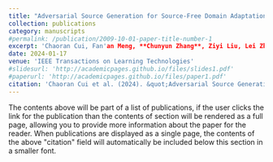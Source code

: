 ```yaml
---
title: "Adversarial Source Generation for Source-Free Domain Adaptation"
collection: publications
category: manuscripts
#permalink: /publication/2009-10-01-paper-title-number-1
excerpt: 'Chaoran Cui, Fan'an Meng, **Chunyun Zhang**, Ziyi Liu, Lei Zhu, Shuai Gong, Xue Lin.'
date: 2024-01-17
venue: 'IEEE Transactions on Learning Technologies'
#slidesurl: 'http://academicpages.github.io/files/slides1.pdf'
#paperurl: 'http://academicpages.github.io/files/paper1.pdf'
citation: 'Chaoran Cui et al. (2024). &quot;Adversarial Source Generation for Source-Free Domain Adaptation.&quot; <i>IEEE Transactions on Circuits and Systems for Video Technology</i>.  34(6): 4887-4898.'
---
```


The contents above will be part of a list of publications, if the user clicks the link for the publication than the contents of section will be rendered as a full page, allowing you to provide more information about the paper for the reader. When publications are displayed as a single page, the contents of the above "citation" field will automatically be included below this section in a smaller font.
